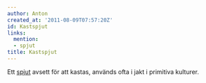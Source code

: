 ```yaml
---
author: Anton
created_at: '2011-08-09T07:57:20Z'
id: Kastspjut
links:
  mention:
  - spjut
title: Kastspjut
---
```


Ett [spjut] avsett för att kastas, används ofta i jakt i primitiva kulturer.

  [spjut]: spjut
